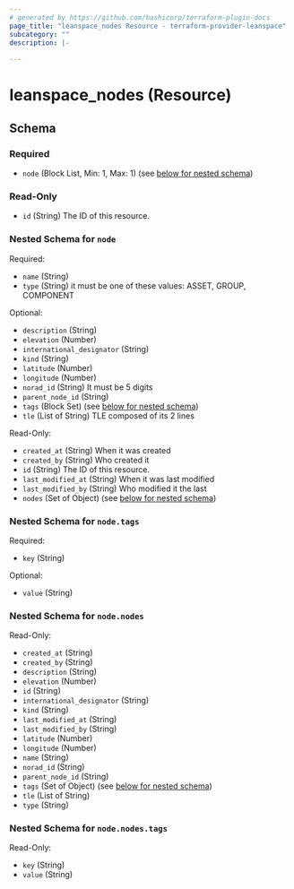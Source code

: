 ```yaml
---
# generated by https://github.com/hashicorp/terraform-plugin-docs
page_title: "leanspace_nodes Resource - terraform-provider-leanspace"
subcategory: ""
description: |-
  
---
```


# leanspace_nodes (Resource)





<!-- schema generated by tfplugindocs -->
## Schema

### Required

- `node` (Block List, Min: 1, Max: 1) (see [below for nested schema](#nestedblock--node))

### Read-Only

- `id` (String) The ID of this resource.

<a id="nestedblock--node"></a>
### Nested Schema for `node`

Required:

- `name` (String)
- `type` (String) it must be one of these values: ASSET, GROUP, COMPONENT

Optional:

- `description` (String)
- `elevation` (Number)
- `international_designator` (String)
- `kind` (String)
- `latitude` (Number)
- `longitude` (Number)
- `norad_id` (String) It must be 5 digits
- `parent_node_id` (String)
- `tags` (Block Set) (see [below for nested schema](#nestedblock--node--tags))
- `tle` (List of String) TLE composed of its 2 lines

Read-Only:

- `created_at` (String) When it was created
- `created_by` (String) Who created it
- `id` (String) The ID of this resource.
- `last_modified_at` (String) When it was last modified
- `last_modified_by` (String) Who modified it the last
- `nodes` (Set of Object) (see [below for nested schema](#nestedatt--node--nodes))

<a id="nestedblock--node--tags"></a>
### Nested Schema for `node.tags`

Required:

- `key` (String)

Optional:

- `value` (String)


<a id="nestedatt--node--nodes"></a>
### Nested Schema for `node.nodes`

Read-Only:

- `created_at` (String)
- `created_by` (String)
- `description` (String)
- `elevation` (Number)
- `id` (String)
- `international_designator` (String)
- `kind` (String)
- `last_modified_at` (String)
- `last_modified_by` (String)
- `latitude` (Number)
- `longitude` (Number)
- `name` (String)
- `norad_id` (String)
- `parent_node_id` (String)
- `tags` (Set of Object) (see [below for nested schema](#nestedobjatt--node--nodes--tags))
- `tle` (List of String)
- `type` (String)

<a id="nestedobjatt--node--nodes--tags"></a>
### Nested Schema for `node.nodes.tags`

Read-Only:

- `key` (String)
- `value` (String)


